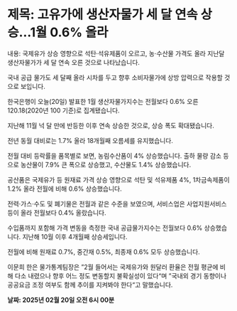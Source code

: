# **제목: 고유가에 생산자물가 세 달 연속 상승…1월 0.6% 올라**

  내용: 국제유가 상승 영향으로 석탄·석유제품이 오르고, 농·수산물 가격도 올라 지난달 생산자물가가 세 달 연속 오른 것으로 나타났습니다.

국내 공급 물가도 세 달째 올라 시차를 두고 향후 소비자물가에 상방 압력으로 작용할 것으로 보입니다.

한국은행이 오늘(20일) 발표한 1월 생산자물가지수는 전월보다 0.6% 오른 120.18(2020년 100 기준)로 집계됐습니다.

지난해 11월 넉 달 만에 반등한 이후 연속 상승한 것으로, 상승 폭도 확대됐습니다.

전년 동월 대비로는 1.7% 올라 18개월째 오름세를 유지했습니다.

전월 대비 등락률을 품목별로 보면, 농림수산품이 4% 상승했습니다. 출하 물량 감소 등으로 농산물이 7.9% 큰 폭으로 상승했고, 수산물도 1.4% 상승했습니다.

공산품은 국제유가 등 원재료 가격 상승 영향으로 석탄 및 석유제품 4%, 1차금속제품이 1.2% 올라 전월에 비해 0.6% 상승했습니다.

전력·가스·수도 및 폐기물은 전월과 같은 수준을 보였으며, 서비스업은 사업지원서비스 등이 올라 전월보다 0.4% 올랐습니다.

수입품까지 포함해 가격 변동을 측정한 국내 공급물가지수는 전월보다 0.6% 상승했습니다. 지난해 10월 이후 4개월째 상승세입니다.

전월에 비해 원재료 0.7%, 중간재 0.5%, 최종재 0.6% 모두 상승했습니다.

이문희 한은 물가통계팀장은 ”2월 들어서는 국제유가와 원달러 환율은 전월 평균에 비해 다소 내렸으나 향후 어느 정도 변동할지 불확실성이 있다“며 ”국내외 경기 동향이나 공공요금 조정 여부도 함께 추이를 지켜봐야 한다“고 말했습니다.

  **날짜: 2025년 02월 20일 오전 6시 00분**